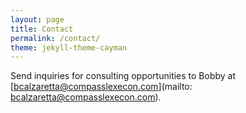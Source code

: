 ```yaml
---
layout: page
title: Contact
permalink: /contact/
theme: jekyll-theme-cayman
---
```


Send inquiries for consulting opportunities to Bobby at [bcalzaretta@compasslexecon.com](mailto: bcalzaretta@compasslexecon.com).

[jekyll-organization]: https://github.com/jekyll
